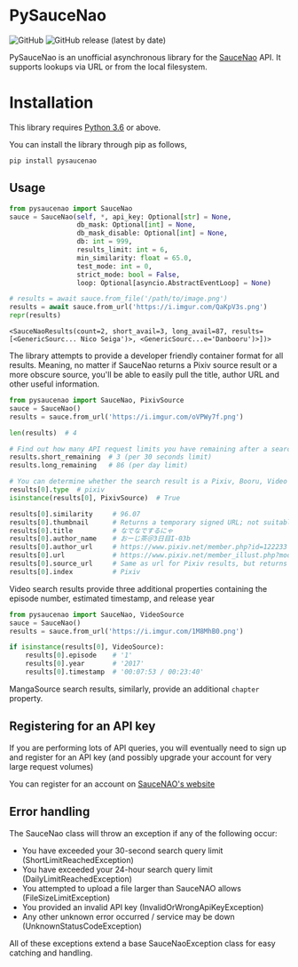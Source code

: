 # PySauceNao
![GitHub](https://img.shields.io/github/license/FujiMakoto/pysaucenao) ![GitHub release (latest by date)](https://img.shields.io/github/v/release/fujimakoto/pysaucenao)

PySauceNao is an unofficial asynchronous library for the [SauceNao](https://saucenao.com/) API. It supports lookups via URL or from the local filesystem.

# Installation
This library requires [Python 3.6](https://www.python.org) or above.

You can install the library through pip as follows,
```shell script
pip install pysaucenao
```

## Usage
```python
from pysaucenao import SauceNao
sauce = SauceNao(self, *, api_key: Optional[str] = None,
                 db_mask: Optional[int] = None,
                 db_mask_disable: Optional[int] = None,
                 db: int = 999,
                 results_limit: int = 6,
                 min_similarity: float = 65.0,
                 test_mode: int = 0,
                 strict_mode: bool = False,
                 loop: Optional[asyncio.AbstractEventLoop] = None)

# results = await sauce.from_file('/path/to/image.png')
results = await sauce.from_url('https://i.imgur.com/QaKpV3s.png')
repr(results)
```
```
<SauceNaoResults(count=2, short_avail=3, long_avail=87, results=[<GenericSourc... Nico Seiga')>, <GenericSourc...e='Danbooru')>])>
```

The library attempts to provide a developer friendly container format for all results. Meaning, no matter if SauceNao returns a Pixiv source result or a more obscure source, you'll be able to easily pull the title, author URL and other useful information.

```python
from pysaucenao import SauceNao, PixivSource
sauce = SauceNao()
results = sauce.from_url('https://i.imgur.com/oVPWy7f.png')

len(results)  # 4

# Find out how many API request limits you have remaining after a search query
results.short_remaining  # 3 (per 30 seconds limit)
results.long_remaining   # 86 (per day limit)

# You can determine whether the search result is a Pixiv, Booru, Video or Other/Generic result by the type property or type checking
results[0].type  # pixiv
isinstance(results[0], PixivSource)  # True

results[0].similarity     # 96.07
results[0].thumbnail      # Returns a temporary signed URL; not suitable for permanent hotlinking
results[0].title          # なでなでするにゃ
results[0].author_name    # おーじ茶＠3日目I-03b
results[0].author_url     # https://www.pixiv.net/member.php?id=122233
results[0].url            # https://www.pixiv.net/member_illust.php?mode=medium&illust_id=66106354
results[0].source_url     # Same as url for Pixiv results, but returns the linked original source URL for Booru entries
results[0].index          # Pixiv
```

Video search results provide three additional properties containing the episode number, estimated timestamp, and release year
```python
from pysaucenao import SauceNao, VideoSource
sauce = SauceNao()
results = sauce.from_url('https://i.imgur.com/1M8MhB0.png')

if isinstance(results[0], VideoSource):
    results[0].episode    # '1'
    results[0].year       # '2017'
    results[0].timestamp  # '00:07:53 / 00:23:40'
```

MangaSource search results, similarly, provide an additional `chapter` property.

## Registering for an API key
If you are performing lots of API queries, you will eventually need to sign up and register for an API key (and possibly upgrade your account for very large request volumes)

You can register for an account on [SauceNAO's website](https://saucenao.com/user.php)

## Error handling
The SauceNao class will throw an exception if any of the following occur:
* You have exceeded your 30-second search query limit (ShortLimitReachedException)
* You have exceeded your 24-hour search query limit (DailyLimitReachedException)
* You attempted to upload a file larger than SauceNAO allows (FileSizeLimitException)
* You provided an invalid API key (InvalidOrWrongApiKeyException)
* Any other unknown error occurred / service may be down (UnknownStatusCodeException)

All of these exceptions extend a base SauceNaoException class for easy catching and handling.
